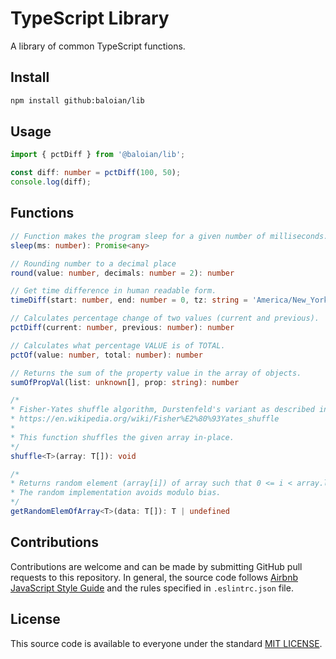 # TypeScript Library
A library of common TypeScript functions.

## Install
```bash
npm install github:baloian/lib
```

## Usage
```typescript
import { pctDiff } from '@baloian/lib';

const diff: number = pctDiff(100, 50);
console.log(diff);
```

## Functions
```typescript
// Function makes the program sleep for a given number of milliseconds.
sleep(ms: number): Promise<any>

// Rounding number to a decimal place
round(value: number, decimals: number = 2): number

// Get time difference in human readable form.
timeDiff(start: number, end: number = 0, tz: string = 'America/New_York'): string

// Calculates percentage change of two values (current and previous).
pctDiff(current: number, previous: number): number

// Calculates what percentage VALUE is of TOTAL.
pctOf(value: number, total: number): number

// Returns the sum of the property value in the array of objects.
sumOfPropVal(list: unknown[], prop: string): number

/*
* Fisher-Yates shuffle algorithm, Durstenfeld's variant as described in
* https://en.wikipedia.org/wiki/Fisher%E2%80%93Yates_shuffle
*
* This function shuffles the given array in-place.
*/
shuffle<T>(array: T[]): void

/*
* Returns random element (array[i]) of array such that 0 <= i < array.length
* The random implementation avoids modulo bias.
*/
getRandomElemOfArray<T>(data: T[]): T | undefined
```


## Contributions
Contributions are welcome and can be made by submitting GitHub pull requests
to this repository. In general, the source code follows
[Airbnb JavaScript Style Guide](https://github.com/airbnb/javascript) and the
rules specified in `.eslintrc.json` file.


## License
This source code is available to everyone under the standard
[MIT LICENSE](https://github.com/baloian/marcal/blob/master/LICENSE).
